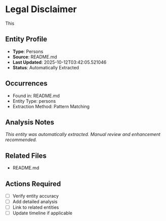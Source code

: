 # Legal Disclaimer

This

## Entity Profile
- **Type**: Persons
- **Source**: README.md
- **Last Updated**: 2025-10-12T03:42:05.521046
- **Status**: Automatically Extracted

## Occurrences
- Found in: README.md
- Entity Type: persons
- Extraction Method: Pattern Matching

## Analysis Notes
*This entity was automatically extracted. Manual review and enhancement recommended.*

## Related Files
- README.md

## Actions Required
- [ ] Verify entity accuracy
- [ ] Add detailed analysis
- [ ] Link to related entities
- [ ] Update timeline if applicable
